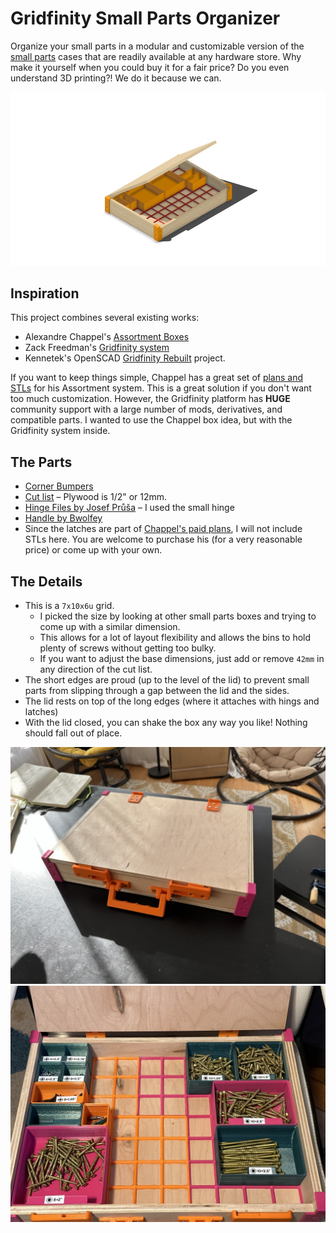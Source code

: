 # Gridfinity Small Parts Organizer

Organize your small parts in a modular and customizable version of the [small parts](https://www.google.com/search?q=small+parts+case&client=safari&rls=en&sxsrf=ALiCzsbUx1lB4aglwNJBPvPJqoJsWEnsCg:1672631170434&source=lnms&tbm=isch&sa=X&ved=2ahUKEwjyzoPW_Kf8AhULFlkFHUXHCboQ_AUoAnoECAEQBA&biw=2497&bih=1312&dpr=1) cases that are readily available at any hardware store. Why make it yourself when you could buy it for a fair price? Do you even understand 3D printing?! We do it because we can.

![3D render of the Gridfinity box](media/screenshot-1.png)

## Inspiration
This project combines several existing works:
- Alexandre Chappel's [Assortment Boxes](https://youtu.be/VntGnLuwoeY)
- Zack Freedman's [Gridfinity system](https://www.youtube.com/watch?v=ra_9zU-mnl8)
- Kennetek's OpenSCAD [Gridfinity Rebuilt](https://github.com/kennetek/gridfinity-rebuilt-openscad) project.

If you want to keep things simple, Chappel has a great set of [plans and STLs](https://www.alch.shop/shop/assortment) for his Assortment system. This is a great solution if you don't want too much customization. However, the Gridfinity platform has **HUGE** community support with a large number of mods, derivatives, and compatible parts. I wanted to use the Chappel box idea, but with the Gridfinity system inside.

## The Parts
- [Corner Bumpers](STLs)
- [Cut list](Cut%20List.pdf) – Plywood is 1/2" or 12mm.
- [Hinge Files by Josef Průša](https://www.printables.com/model/202-hinge) – I used the small hinge
- [Handle by Bwolfey](https://www.printables.com/model/1054-toolbox-handle)
- Since the latches are part of [Chappel's paid plans](https://www.alch.shop/shop/p/assortment-case), I will not include STLs here. You are welcome to purchase his (for a very reasonable price) or come up with your own.

## The Details
-  This is a `7x10x6u` grid.
    - I picked the size by looking at other small parts boxes and trying to come up with a similar dimension.
    - This allows for a lot of layout flexibility and allows the bins to hold plenty of screws without getting too bulky.
    - If you want to adjust the base dimensions, just add or remove `42mm` in any direction of the cut list.
- The short edges are proud (up to the level of the lid) to prevent small parts from slipping through a gap between the lid and the sides.
- The lid rests on top of the long edges (where it attaches with hings and latches)
- With the lid closed, you can shake the box any way you like! Nothing should fall out of place.

![Completed box, closed.](media/image-1-closed.jpeg)
![Completed box, open.](media/image-2-open.jpeg)
